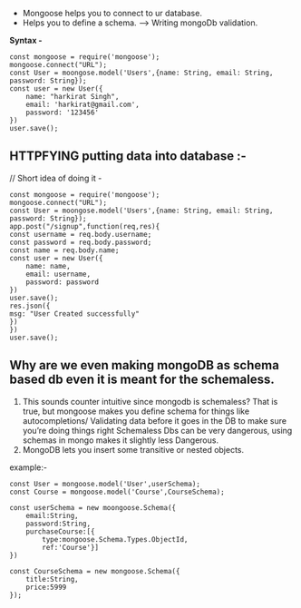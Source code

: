 - Mongoose helps you to connect to ur database.
- Helps you to define a schema. --> Writing mongoDb validation.

**Syntax -**

	const mongoose = require('mongoose');
	mongoose.connect("URL");
	const User = moongose.model('Users',{name: String, email: String, password: String});
	const user = new User({
		name: "harkirat Singh",
		email: 'harkirat@gmail.com',
		password: '123456'
	})
	user.save();

## HTTPFYING putting data into database :-

// Short idea of doing it -

	const mongoose = require('mongoose');
	mongoose.connect("URL");
	const User = moongose.model('Users',{name: String, email: String, password: String});
	app.post("/signup",function(req,res){
	const username = req.body.username;
	const password = req.body.password;
	const name = req.body.name;
	const user = new User({
		name: name,
		email: username,
		password: password
	})
	user.save();
	res.json({
	msg: "User Created successfully"
	})
	})
	user.save();

## Why are we even making mongoDB as schema based db even it is meant for the schemaless.

1. This sounds counter intuitive since mongodb is schemaless? That is true, but mongoose makes you define schema for things like autocompletions/ Validating data before it goes in the DB to make sure you’re doing things right Schemaless Dbs can be very dangerous, using schemas in mongo makes it slightly less Dangerous.
2. MongoDB lets you insert some transitive or nested objects.

example:-

	const User = mongoose.model('User',userSchema);
	const Course = mongoose.model('Course',CourseSchema);
	
	const userSchema = new moongoose.Schema({
		email:String,
		password:String,
		purchaseCourse:[{
			type:mongoose.Schema.Types.ObjectId,
			ref:'Course'}]
	})
	
	const CourseSchema = new mongoose.Schema({
		title:String,
		price:5999
	});


